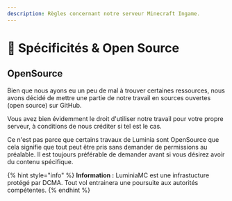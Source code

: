 ```yaml
---
description: Règles concernant notre serveur Minecraft Ingame.
---
```


# 🧑 Spécificités & Open Source

## OpenSource

Bien que nous ayons eu un peu de mal à trouver certaines ressources, nous avons décidé de mettre une partie de notre travail en sources ouvertes (open source) sur GitHub.

Vous avez bien évidemment le droit d'utiliser notre travail pour votre propre serveur, à conditions de nous créditer si tel est le cas.

Ce n'est pas parce que certains travaux de Luminia sont OpenSource que cela signifie que tout peut être pris sans demander de permissions au préalable. Il est toujours préférable de demander avant si vous désirez avoir du contenu spécifique.

{% hint style="info" %}
**Information :** LuminiaMC est une infrastucture protégé par DCMA. Tout vol entrainera une poursuite aux autorités compétentes.
{% endhint %}
